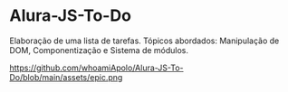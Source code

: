 # Alura-JS-To-Do
Elaboração de uma lista de tarefas. Tópicos abordados: Manipulação de DOM, Componentização e Sistema de módulos.


https://github.com/whoamiApolo/Alura-JS-To-Do/blob/main/assets/epic.png
